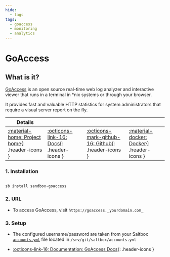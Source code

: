 ```yaml
---
hide:
  - tags
tags:
  - goaccess
  - monitoring
  - analytics
---
```


# GoAccess

## What is it?

[GoAccess](https://goaccess.io/) is an open source real-time web log analyzer and interactive viewer that runs in a terminal in *nix systems or through your browser.

It provides fast and valuable HTTP statistics for system administrators that require a visual server report on the fly.

| Details     |             |             |             |
|-------------|-------------|-------------|-------------|
| [:material-home: Project home](https://goaccess.io/){: .header-icons } | [:octicons-link-16: Docs](https://goaccess.io/man){: .header-icons } | [:octicons-mark-github-16: Github](https://goaccess.io/github){: .header-icons } | [:material-docker: Docker](https://hub.docker.com/r/gregyankovoy/goaccess){: .header-icons }|

### 1. Installation

``` shell

sb install sandbox-goaccess

```

### 2. URL

- To access GoAccess, visit `https://goaccess._yourdomain.com_`

### 3. Setup

- The configured username/password are taken from your Saltbox [`accounts.yml`](../../saltbox/install/install.md#step-2-configuration) file located in `/srv/git/saltbox/accounts.yml`

- [:octicons-link-16: Documentation: GoAccess Docs](https://goaccess.io/man){: .header-icons }
